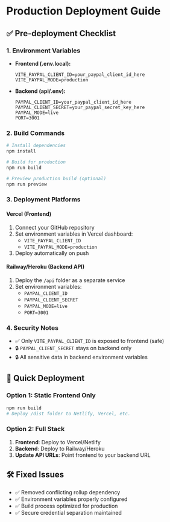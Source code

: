 # Production Deployment Guide

## ✅ **Pre-deployment Checklist**

### 1. Environment Variables

- **Frontend (.env.local):**

  ```
  VITE_PAYPAL_CLIENT_ID=your_paypal_client_id_here
  VITE_PAYPAL_MODE=production
  ```

- **Backend (api/.env):**
  ```
  PAYPAL_CLIENT_ID=your_paypal_client_id_here
  PAYPAL_CLIENT_SECRET=your_paypal_secret_key_here
  PAYPAL_MODE=live
  PORT=3001
  ```

### 2. Build Commands

```bash
# Install dependencies
npm install

# Build for production
npm run build

# Preview production build (optional)
npm run preview
```

### 3. Deployment Platforms

#### **Vercel (Frontend)**

1. Connect your GitHub repository
2. Set environment variables in Vercel dashboard:
   - `VITE_PAYPAL_CLIENT_ID`
   - `VITE_PAYPAL_MODE=production`
3. Deploy automatically on push

#### **Railway/Heroku (Backend API)**

1. Deploy the `/api` folder as a separate service
2. Set environment variables:
   - `PAYPAL_CLIENT_ID`
   - `PAYPAL_CLIENT_SECRET`
   - `PAYPAL_MODE=live`
   - `PORT=3001`

### 4. Security Notes

- ✅ Only `VITE_PAYPAL_CLIENT_ID` is exposed to frontend (safe)
- 🔒 `PAYPAL_CLIENT_SECRET` stays on backend only
- 🔒 All sensitive data in backend environment variables

## 🚀 **Quick Deployment**

### Option 1: Static Frontend Only

```bash
npm run build
# Deploy /dist folder to Netlify, Vercel, etc.
```

### Option 2: Full Stack

1. **Frontend**: Deploy to Vercel/Netlify
2. **Backend**: Deploy to Railway/Heroku
3. **Update API URLs**: Point frontend to your backend URL

## 🛠️ **Fixed Issues**

- ✅ Removed conflicting rollup dependency
- ✅ Environment variables properly configured
- ✅ Build process optimized for production
- ✅ Secure credential separation maintained
